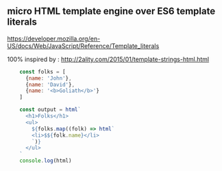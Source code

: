 ## micro HTML template engine over ES6 template literals

https://developer.mozilla.org/en-US/docs/Web/JavaScript/Reference/Template_literals

100% inspired by : http://2ality.com/2015/01/template-strings-html.html

```javascript
    const folks = [
      {name: 'John'},
      {name: 'David'},
      {name: '<b>Goliath</b>'}
    ]

    const output = html`
      <h1>Folks</h1>
      <ul>
        ${folks.map((folk) => html`
        <li>$${folk.name}</li>
        `)}
      </ul>
    `
    console.log(html)
```